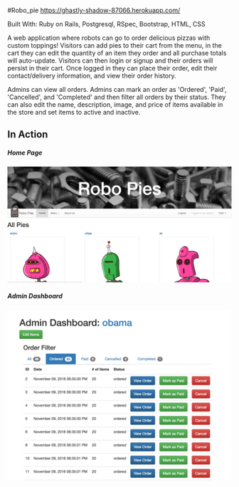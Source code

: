 #Robo_pie
https://ghastly-shadow-87066.herokuapp.com/

Built With:  Ruby on Rails, Postgresql, RSpec, Bootstrap, HTML, CSS

A web application where robots can go to order delicious pizzas with custom toppings! 
Visitors can add pies to their cart from the menu, in the cart they can edit the quantity of an item they order and all purchase totals will auto-update.
Visitors can then login or signup and their orders will persist in their cart.  Once logged in they can place their order, edit their contact/delivery information, and view their order history.

Admins can view all orders.  Admins can mark an order as 'Ordered', 'Paid', 'Cancelled', and 'Completed' and then filter all orders by their status.  They can also edit the name, description, image, and price of items available in the store and set items to active and inactive.

## In Action

##### Home Page

![image of robo-pie home-page](https://github.com/lsaville/readme-screenshots/blob/master/robo-pies/Screen%20Shot%202017-02-11%20at%203.59.21%20PM.png?raw=true)

##### Admin Dashboard

![image of admin dashboard](https://github.com/lsaville/readme-screenshots/blob/master/robo-pies/Screen%20Shot%202017-02-11%20at%204.00.06%20PM.png?raw=true)
